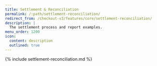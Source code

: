 ```yaml
---
title: Settlement & Reconciliation
permalink: /:path/settlement-reconciliation/
redirect_from: /checkout-v3/features/core/settlement-reconciliation/
description: |
  The settlement process and report examples.
menu_order: 1200
icon:
  content: description
  outlined: true
---
```


{% include settlement-reconciliation.md %}
